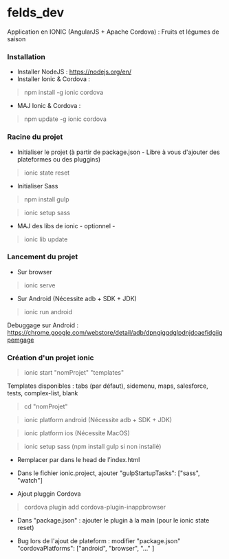 # felds_dev
Application en IONIC (AngularJS + Apache Cordova) : Fruits et légumes de saison

### Installation
* Installer NodeJS : https://nodejs.org/en/
* Installer Ionic & Cordova :

> npm install -g ionic cordova

* MAJ Ionic & Cordova :

> npm update -g ionic cordova

### Racine du projet

* Initialiser le projet (à partir de package.json - Libre à vous d'ajouter des plateformes ou des pluggins)

> ionic state reset

* Initialiser Sass

> npm install gulp

> ionic setup sass 

* MAJ des libs de ionic - optionnel -

> ionic lib update

### Lancement du projet

* Sur browser

> ionic serve

* Sur Android (Nécessite adb + SDK + JDK)

> ionic run android

Debuggage sur Android : https://chrome.google.com/webstore/detail/adb/dpngiggdglpdnjdoaefidgiigpemgage


### Création d'un projet ionic

> ionic start "nomProjet" "templates"

Templates disponibles : tabs (par défaut), sidemenu, maps, salesforce, tests, complex-list, blank

> cd "nomProjet"

> ionic platform android (Nécessite adb + SDK + JDK)

> ionic platform ios (Nécessite MacOS)

> ionic setup sass (npm install gulp si non installé)

*	Remplacer <link href="lib/ionic/css/ionic.css" rel="stylesheet"> par <link href="css/ionic.app.css" rel="stylesheet"> dans le head de l’index.html

*	Dans le fichier ionic.project, ajouter "gulpStartupTasks": ["sass", "watch"]

* Ajout pluggin Cordova

> cordova plugin add cordova-plugin-inappbrowser

* Dans "package.json" : ajouter le plugin à la main (pour le ionic state reset)

* Bug lors de l'ajout de plateform : modifier "package.json" "cordovaPlatforms": ["android", "browser", "..." ]
